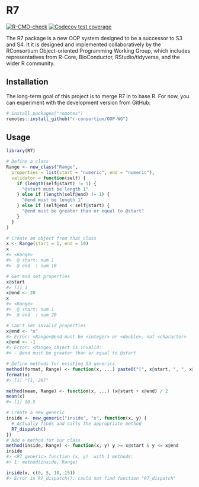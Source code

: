 
<!-- README.md is generated from README.Rmd. Please edit that file -->

# R7

<!-- badges: start -->

[![R-CMD-check](https://github.com/RConsortium/OOP-WG/actions/workflows/R-CMD-check.yaml/badge.svg)](https://github.com/RConsortium/OOP-WG/actions/workflows/R-CMD-check.yaml)
[![Codecov test
coverage](https://codecov.io/gh/RConsortium/OOP-WG/branch/master/graph/badge.svg)](https://codecov.io/gh/RConsortium/OOP-WG?branch=master)

<!-- badges: end -->

The R7 package is a new OOP system designed to be a successor to S3 and
S4. It it is designed and implemented collaboratively by the RConsortium
Object-oriented Programming Working Group, which includes
representatives from R-Core, BioConductor, RStudio/tidyverse, and the
wider R community.

## Installation

The long-term goal of this project is to merge R7 in to base R. For now,
you can experiment with the development version from GitHub:

``` r
# install.packages("remotes")
remotes::install_github("r-consortium/OOP-WG")
```

## Usage

``` r
library(R7)

# Define a class
Range <- new_class("Range",
  properties = list(start = "numeric", end = "numeric"),
  validator = function(self) {
    if (length(self@start) != 1) {
      "@start must be length 1"
    } else if (length(self@end) != 1) {
      "@end must be length 1"
    } else if (self@end < self@start) {
      "@end must be greater than or equal to @start"
    }
  }
)

# Create an object from that class
x <- Range(start = 1, end = 10)
x
#> <Range>
#>  @ start: num 1
#>  @ end  : num 10

# Get and set properties
x@start
#> [1] 1
x@end <- 20
x
#> <Range>
#>  @ start: num 1
#>  @ end  : num 20

# Can't set invalid properties
x@end <- "x"
#> Error: <Range>@end must be <integer> or <double>, not <character>
x@end <- -1
#> Error: <Range> object is invalid:
#> - @end must be greater than or equal to @start

# Define methods for existing S3 generics
method(format, Range) <- function(x, ...) paste0("[", x@start, ", ", x@end, "]")
format(x)
#> [1] "[1, 20]"

method(mean, Range) <- function(x, ...) (x@start + x@end) / 2
mean(x)
#> [1] 10.5

# Create a new generic
inside <- new_generic("inside", "x", function(x, y) {
  # Actually finds and calls the appropriate method
  R7_dispatch()
})
# Add a method for our class
method(inside, Range) <- function(x, y) y >= x@start & y <= x@end
inside
#> <R7_generic> function (x, y)  with 1 methods:
#> 1: method(inside, Range)

inside(x, c(0, 5, 10, 15))
#> Error in R7_dispatch(): could not find function "R7_dispatch"
```
